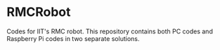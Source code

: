 # RMCRobot
Codes for IIT's RMC robot. This repository contains both PC codes and Raspberry Pi codes in two separate solutions.
